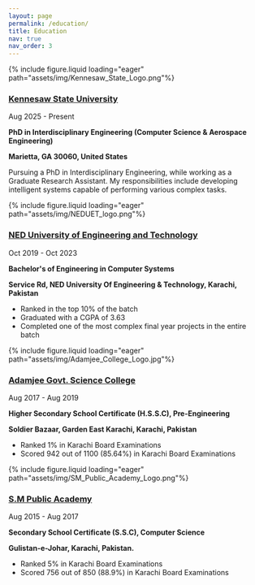 ```yaml
---
layout: page
permalink: /education/
title: Education
nav: true
nav_order: 3
---
```

<div class="project0">
    <div class="image-container0">
        {% include figure.liquid loading="eager" path="assets/img/Kennesaw_State_Logo.png"%}
    </div>
    <div class="project-details0">
        <div class="heading">
        <a href="https://www.kennesaw.edu/"><h3>Kennesaw State University</h3></a>
        <span class="timeline">Aug 2025 - Present</span>
        </div>
        <p><strong>PhD in Interdisciplinary Engineering (Computer Science & Aerospace Engineering)</strong></p>     
        <p><strong>Marietta, GA 30060, United States</strong></p>
        <p>Pursuing a PhD in Interdisciplinary Engineering, while working as a Graduate Research Assistant. My responsibilities include developing intelligent systems capable of performing various complex tasks.</p>
    </div>
</div>

<div class="project0">
    <div class="image-container0">
        {% include figure.liquid loading="eager" path="assets/img/NEDUET_logo.png"%}
    </div>
    <div class="project-details0">
        <div class="heading">
        <a href="https://www.neduet.edu.pk/"><h3>NED University of Engineering and Technology</h3></a>
        <span class="timeline">Oct 2019 - Oct 2023</span>
        </div>
        <p><strong>Bachelor's of Engineering in Computer Systems</strong></p>     
        <p><strong>Service Rd, NED University Of Engineering & Technology, Karachi, Pakistan</strong></p>
        <ul>
            <li>Ranked in the top 10% of the batch</li>
            <li>Graduated with a CGPA of 3.63</li>
            <li>Completed one of the most complex final year projects in the entire batch</li>
        </ul>
    </div>
</div>

<div class="project0">
    <div class="image-container0">
        {% include figure.liquid loading="eager" path="assets/img/Adamjee_College_Logo.jpg"%}
    </div>
    <div class="project-details0">
        <div class="heading">
        <a href="https://www.facebook.com/Govt.Adamjee.Collage/"><h3>Adamjee Govt. Science College</h3></a>
        <span class="timeline">Aug 2017 - Aug 2019</span>
        </div>
        <p><strong>Higher Secondary School Certificate (H.S.S.C), Pre-Engineering</strong></p>     
        <p><strong>Soldier Bazaar, Garden East Karachi, Karachi, Pakistan</strong></p>
        <ul>
            <li>Ranked 1% in Karachi Board Examinations</li>
            <li>Scored 942 out of 1100 (85.64%) in Karachi Board Examinations</li>
        </ul>
    </div>
</div>

<div class="project0">
    <div class="image-container0">
        {% include figure.liquid loading="eager" path="assets/img/SM_Public_Academy_Logo.png"%}
    </div>
    <div class="project-details0">
        <div class="heading">
        <a href="https://smpublic.edu.pk/"><h3>S.M Public Academy</h3></a>
        <span class="timeline">Aug 2015 - Aug 2017</span>
        </div>
        <p><strong>Secondary School Certificate (S.S.C), Computer Science</strong></p>     
        <p><strong>Gulistan-e-Johar, Karachi, Pakistan.</strong></p>
        <ul>
            <li>Ranked 5% in Karachi Board Examinations</li>
            <li>Scored 756 out of 850 (88.9%) in Karachi Board Examinations</li>
        </ul>
    </div>
</div>
